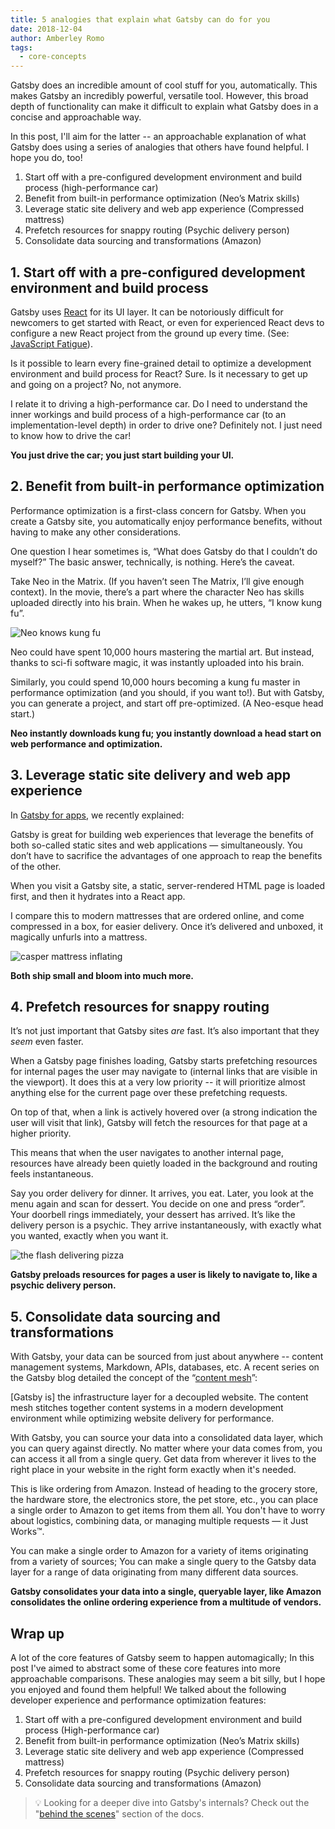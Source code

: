 ```yaml
---
title: 5 analogies that explain what Gatsby can do for you
date: 2018-12-04
author: Amberley Romo
tags:
  - core-concepts
---
```


Gatsby does an incredible amount of cool stuff for you, automatically. This makes Gatsby an incredibly powerful, versatile tool. However, this broad depth of functionality can make it difficult to explain what Gatsby does in a concise and approachable way.

In this post, I'll aim for the latter -- an approachable explanation of what Gatsby does using a series of analogies that others have found helpful. I hope you do, too!

1. Start off with a pre-configured development environment and build process (high-performance car)
2. Benefit from built-in performance optimization (Neo’s Matrix skills)
3. Leverage static site delivery and web app experience (Compressed mattress)
4. Prefetch resources for snappy routing (Psychic delivery person)
5. Consolidate data sourcing and transformations (Amazon)

## 1. Start off with a pre-configured development environment and build process

Gatsby uses [React](https://reactjs.org/) for its UI layer. It can be notoriously difficult for newcomers to get started with React, or even for experienced React devs to configure a new React project from the ground up every time. (See: [JavaScript Fatigue](https://medium.com/@ericclemmons/javascript-fatigue-48d4011b6fc4)).

Is it possible to learn every fine-grained detail to optimize a development environment and build process for React? Sure. Is it necessary to get up and going on a project? No, not anymore.

I relate it to driving a high-performance car. Do I need to understand the inner workings and build process of a high-performance car (to an implementation-level depth) in order to drive one? Definitely not. I just need to know how to drive the car!

**You just drive the car; you just start building your UI.**

## 2. Benefit from built-in performance optimization

Performance optimization is a first-class concern for Gatsby. When you create a Gatsby site, you automatically enjoy performance benefits, without having to make any other considerations.

One question I hear sometimes is, “What does Gatsby do that I couldn’t do myself?” The basic answer, technically, is nothing. Here’s the caveat.

Take Neo in the Matrix. (If you haven’t seen The Matrix, I’ll give enough context). In the movie, there’s a part where the character Neo has skills uploaded directly into his brain. When he wakes up, he utters, “I know kung fu”.

![Neo knows kung fu](./images/neo-kung-fu.gif)

Neo could have spent 10,000 hours mastering the martial art. But instead, thanks to sci-fi software magic, it was instantly uploaded into his brain.

Similarly, you could spend 10,000 hours becoming a kung fu master in performance optimization (and you should, if you want to!). But with Gatsby, you can generate a project, and start off pre-optimized. (A Neo-esque head start.)

**Neo instantly downloads kung fu; you instantly download a head start on web performance and optimization.**

## 3. Leverage static site delivery and web app experience

In [Gatsby for apps](/blog/2018-11-07-gatsby-for-apps/), we recently explained:

<Pullquote citation="Dustin Schau">

Gatsby is great for building web experiences that leverage the benefits of both so-called static sites and web applications — simultaneously. You don’t have to sacrifice the advantages of one approach to reap the benefits of the other.

</Pullquote>

When you visit a Gatsby site, a static, server-rendered HTML page is loaded first, and then it hydrates into a React app.

I compare this to modern mattresses that are ordered online, and come compressed in a box, for easier delivery. Once it’s delivered and unboxed, it magically unfurls into a mattress.

![casper mattress inflating](./images/casper-unboxing.gif)

**Both ship small and bloom into much more.**

## 4. Prefetch resources for snappy routing

It’s not just important that Gatsby sites _are_ fast. It’s also important that they _seem_ even faster.

When a Gatsby page finishes loading, Gatsby starts prefetching resources for internal pages the user may navigate to (internal links that are visible in the viewport). It does this at a very low priority -- it will prioritize almost anything else for the current page over these prefetching requests.

On top of that, when a link is actively hovered over (a strong indication the user will visit that link), Gatsby will fetch the resources for that page at a higher priority.

This means that when the user navigates to another internal page, resources have already been quietly loaded in the background and routing feels instantaneous.

Say you order delivery for dinner. It arrives, you eat. Later, you look at the menu again and scan for dessert. You decide on one and press “order”. Your doorbell rings immediately, your dessert has arrived. It’s like the delivery person is a psychic. They arrive instantaneously, with exactly what you wanted, exactly when you want it.

![the flash delivering pizza](./images/the-flash-pizza.gif)

**Gatsby preloads resources for pages a user is likely to navigate to, like a psychic delivery person.**

## 5. Consolidate data sourcing and transformations

With Gatsby, your data can be sourced from just about anywhere -- content management systems, Markdown, APIs, databases, etc. A recent series on the Gatsby blog detailed the concept of the “[content mesh](/blog/2018-10-04-journey-to-the-content-mesh/)”:

<Pullquote>

[Gatsby is] the infrastructure layer for a decoupled website. The content mesh stitches together content systems in a modern development environment while optimizing website delivery for performance.

</Pullquote>

With Gatsby, you can source your data into a consolidated data layer, which you can query against directly. No matter where your data comes from, you can access it all from a single query. Get data from wherever it lives to the right place in your website in the right form exactly when it's needed.

This is like ordering from Amazon. Instead of heading to the grocery store, the hardware store, the electronics store, the pet store, etc., you can place a single order to Amazon to get items from them all. You don't have to worry about logistics, combining data, or managing multiple requests — it Just Works™.

You can make a single order to Amazon for a variety of items originating from a variety of sources; You can make a single query to the Gatsby data layer for a range of data originating from many different data sources.

**Gatsby consolidates your data into a single, queryable layer, like Amazon consolidates the online ordering experience from a multitude of vendors.**

## Wrap up

A lot of the core features of Gatsby seem to happen automagically; In this post I've aimed to abstract some of these core features into more approachable comparisons. These analogies may seem a bit silly, but I hope you enjoyed and found them helpful! We talked about the following developer experience and performance optimization features:

1. Start off with a pre-configured development environment and build process (High-performance car)
2. Benefit from built-in performance optimization (Neo’s Matrix skills)
3. Leverage static site delivery and web app experience (Compressed mattress)
4. Prefetch resources for snappy routing (Psychic delivery person)
5. Consolidate data sourcing and transformations (Amazon)

> 💡 Looking for a deeper dive into Gatsby's internals? Check out the "[behind the scenes](/docs/behind-the-scenes/)" section of the docs.
